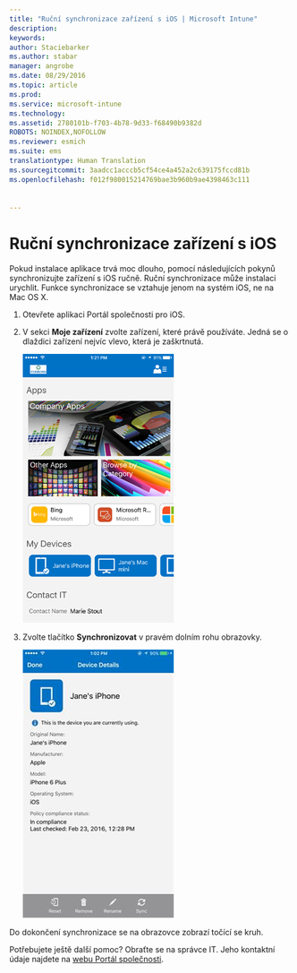 ```yaml
---
title: "Ruční synchronizace zařízení s iOS | Microsoft Intune"
description: 
keywords: 
author: Staciebarker
ms.author: stabar
manager: angrobe
ms.date: 08/29/2016
ms.topic: article
ms.prod: 
ms.service: microsoft-intune
ms.technology: 
ms.assetid: 2780101b-f703-4b78-9d33-f68490b9382d
ROBOTS: NOINDEX,NOFOLLOW
ms.reviewer: esmich
ms.suite: ems
translationtype: Human Translation
ms.sourcegitcommit: 3aadcc1acccb5cf54ce4a452a2c639175fccd81b
ms.openlocfilehash: f012f980015214769bae3b960b9ae4398463c111


---
```



# Ruční synchronizace zařízení s iOS

Pokud instalace aplikace trvá moc dlouho, pomocí následujících pokynů synchronizujte zařízení s iOS ručně. Ruční synchronizace může instalaci urychlit. Funkce synchronizace se vztahuje jenom na systém iOS, ne na Mac OS X.

1. Otevřete aplikaci Portál společnosti pro iOS.

2. V sekci **Moje zařízení** zvolte zařízení, které právě používáte. Jedná se o dlaždici zařízení nejvíc vlevo, která je zaškrtnutá.

    ![Obrazovka zařízení se sekcí Moje zařízení](./media/ios-sync-1-comp-portal-apps.png)

3.  Zvolte tlačítko **Synchronizovat** v pravém dolním rohu obrazovky.

    ![Podrobnosti zařízení s tlačítkem Synchronizovat](./media/ios-sync-2-sync-button.png)

Do dokončení synchronizace se na obrazovce zobrazí točící se kruh.

Potřebujete ještě další pomoc? Obraťte se na správce IT. Jeho kontaktní údaje najdete na [webu Portál společnosti](http://portal.manage.microsoft.com).



<!--HONumber=Oct16_HO2-->


